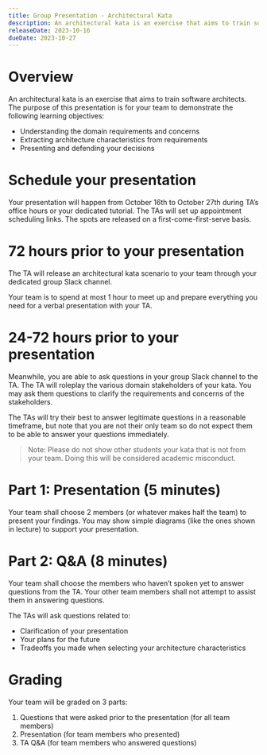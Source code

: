 ```yaml
---
title: Group Presentation - Architectural Kata
description: An architectural kata is an exercise that aims to train software architects. In this assignment, you will be given a scenario and you will be asked to design a system that satisfies the requirements of the scenario.
releaseDate: 2023-10-16
dueDate: 2023-10-27
---
```


# Overview

An architectural kata is an exercise that aims to train software architects. The purpose of this presentation is for your team to demonstrate the following learning objectives:

- Understanding the domain requirements and concerns
- Extracting architecture characteristics from requirements
- Presenting and defending your decisions

# Schedule your presentation

Your presentation will happen from October 16th to October 27th during TA’s office hours or your dedicated tutorial. The TAs will set up appointment scheduling links. The spots are released on a first-come-first-serve basis.

# 72 hours prior to your presentation

The TA will release an architectural kata scenario to your team through your dedicated group Slack channel.

Your team is to spend at most 1 hour to meet up and prepare everything you need for a verbal presentation with your TA.

# 24-72 hours prior to your presentation

Meanwhile, you are able to ask questions in your group Slack channel to the TA. The TA will roleplay the various domain stakeholders of your kata. You may ask them questions to clarify the requirements and concerns of the stakeholders.

The TAs will try their best to answer legitimate questions in a reasonable timeframe, but note that you are not their only team so do not expect them to be able to answer your questions immediately.

> Note: Please do not show other students your kata that is not from your team. Doing this will be considered academic misconduct.

# Part 1: Presentation (5 minutes)

Your team shall choose 2 members (or whatever makes half the team) to present your findings. You may show simple diagrams (like the ones shown in lecture) to support your presentation.

# Part 2: Q&A (8 minutes)

Your team shall choose the members who haven’t spoken yet to answer questions from the TA. Your other team members shall not attempt to assist them in answering questions.

The TAs will ask questions related to:

- Clarification of your presentation
- Your plans for the future
- Tradeoffs you made when selecting your architecture characteristics

# Grading

Your team will be graded on 3 parts:

1. Questions that were asked prior to the presentation (for all team members)
2. Presentation (for team members who presented)
3. TA Q&A (for team members who answered questions)
